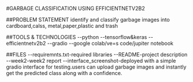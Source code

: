 #GARBAGE CLASSIFICATION USING EFFICIENTNETV2B2

##PROBLEM STATEMENT
identify and classify garbage images into cardboard,calss, metal,paper,plastic and trash

##TOOLS & TECHNOLOGIES 
--python
--tensorflow&keras
--efficientnetv2b2
--gradio
--google colab/ve=s code/jupiter notebook

##FILES
--requiremnts.txt-required libraries
--README-project description
--week2-week2 report
--interface_screenshot-deployed with a simple gradio interface for testing.users can upload garbage images and instantly get the predicted class along with a confidence.
